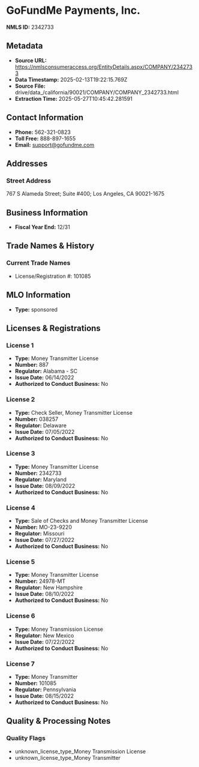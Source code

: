 # GoFundMe Payments, Inc.

**NMLS ID:** 2342733

## Metadata
- **Source URL:** https://nmlsconsumeraccess.org/EntityDetails.aspx/COMPANY/2342733
- **Data Timestamp:** 2025-02-13T19:22:15.769Z
- **Source File:** drive/data_/california/90021/COMPANY/COMPANY_2342733.html
- **Extraction Time:** 2025-05-27T10:45:42.281591

## Contact Information
- **Phone:** 562-321-0823
- **Toll Free:** 888-897-1655
- **Email:** support@gofundme.com

## Addresses
### Street Address
767 S Alameda Street; Suite #400; Los Angeles, CA 90021-1675

## Business Information
- **Fiscal Year End:** 12/31

## Trade Names & History
### Current Trade Names
- License/Registration #: 101085

## MLO Information
- **Type:** sponsored

## Licenses & Registrations

### License 1
- **Type:** Money Transmitter License
- **Number:** 887
- **Regulator:** Alabama - SC
- **Issue Date:** 06/14/2022
- **Authorized to Conduct Business:** No

### License 2
- **Type:** Check Seller, Money Transmitter License
- **Number:** 038257
- **Regulator:** Delaware
- **Issue Date:** 07/05/2022
- **Authorized to Conduct Business:** No

### License 3
- **Type:** Money Transmitter License
- **Number:** 2342733
- **Regulator:** Maryland
- **Issue Date:** 08/09/2022
- **Authorized to Conduct Business:** No

### License 4
- **Type:** Sale of Checks and Money Transmitter License
- **Number:** MO-23-9220
- **Regulator:** Missouri
- **Issue Date:** 07/27/2022
- **Authorized to Conduct Business:** No

### License 5
- **Type:** Money Transmitter License
- **Number:** 24978-MT
- **Regulator:** New Hampshire
- **Issue Date:** 08/10/2022
- **Authorized to Conduct Business:** No

### License 6
- **Type:** Money Transmission License
- **Regulator:** New Mexico
- **Issue Date:** 07/22/2022
- **Authorized to Conduct Business:** No

### License 7
- **Type:** Money Transmitter
- **Number:** 101085
- **Regulator:** Pennsylvania
- **Issue Date:** 08/15/2022
- **Authorized to Conduct Business:** No

## Quality & Processing Notes
### Quality Flags
- unknown_license_type_Money Transmission License
- unknown_license_type_Money Transmitter
